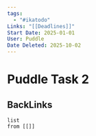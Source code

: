 ```yaml
---
tags:
  - "#ikatodo"
Links: "[[Deadlines]]"
Start Date: 2025-01-01
User: Puddle
Date Deleted: 2025-10-02
---
```


# Puddle Task 2
## BackLinks

```dataview
list
from [[]]
```

